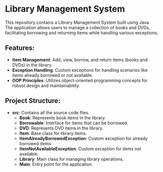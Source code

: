 # Library Management System

This repository contains a Library Management System built using Java. The application allows users to manage a collection of books and DVDs, facilitating borrowing and returning items while handling various exceptions.

## Features:
- **Item Management**: Add, view, borrow, and return items (books and DVDs) in the library.
- **Exception Handling**: Custom exceptions for handling scenarios like items already borrowed or not available.
- **OOP Principles**: Utilizes object-oriented programming concepts for robust design and maintainability.

## Project Structure:
- **src**: Contains all the source code files.
  - **Book**: Represents book items in the library.
  - **Borrowable**: Interface for items that can be borrowed.
  - **DVD**: Represents DVD items in the library.
  - **Item**: Base class for library items.
  - **ItemAlreadyBorrowedException**: Custom exception for already borrowed items.
  - **ItemNotAvailableException**: Custom exception for items not available.
  - **Library**: Main class for managing library operations.
  - **Main**: Entry point for the application.
